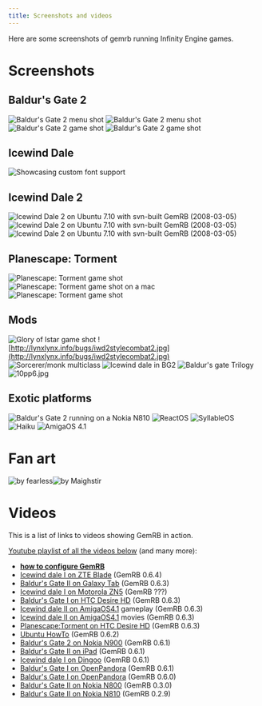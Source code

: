 ```yaml
---
title: Screenshots and videos
---
```


Here are some screenshots of gemrb running Infinity Engine games.

# Screenshots

## Baldur's Gate 2

![Baldur's Gate 2 menu shot](bg2_3.jpg) ![Baldur's Gate 2 menu
shot](bg22.jpg) ![Baldur's Gate 2 game shot](bg2.jpg) ![Baldur's Gate 2
game shot](bg23.jpg)

## Icewind Dale

![Showcasing custom font support](/fonts.png)

## Icewind Dale 2

![Icewind Dale 2 on Ubuntu 7.10 with svn-built GemRB
(2008-03-05)](iwd2_1.jpg) ![Icewind Dale 2 on Ubuntu 7.10 with svn-built
GemRB (2008-03-05)](iwd2_2.jpg) ![Icewind Dale 2 on Ubuntu 7.10 with
svn-built GemRB (2008-03-05)](iwd2_3.jpg)

## Planescape: Torment

![Planescape: Torment game shot](pst.jpg) ![Planescape: Torment game
shot on a mac](pstmac.jpg) ![Planescape: Torment game shot](pst2.jpg)

## Mods

![Glory of Istar game shot](goi.jpg)
![http://lynxlynx.info/bugs/iwd2stylecombat2.jpg](http://lynxlynx.info/bugs/iwd2stylecombat2.jpg)
![Sorcerer/monk multiclass](http://lynxlynx.info/bugs/sorcerer_monk.jpg)
![Icewind dale in BG2](/iwg2.jpg) ![Baldur's gate Trilogy](/bgt.jpg)
![10pp6.jpg](/screenshots/10pp6.jpg)

## Exotic platforms

![Baldur's Gate 2 running on a Nokia N810](gemrb_800x480_xl.jpg)
![ReactOS](/reactos-iwd-2.png) ![SyllableOS](/syllableos-iwd.png)
![Haiku](http://haikuware.com/components/com_remository_files/file_image_2780/img_2780_01.png)
![AmigaOS 4.1](/amigaos-bg2.png)


# Fan art

![by fearless](/fa-fearless.jpg)![by Maighstir](/logo-blue.gem.png)

# Videos

This is a list of links to videos showing GemRB in action.

[Youtube playlist of all the videos
below](http://www.youtube.com/view_play_list?p=0AE43FB55973C06A) (and many
more):

  - **[how to configure
    GemRB](http://www.youtube.com/watch?v=32BZouraDPM&list=PL0AE43FB55973C06A&index=23&feature=plpp_video)**
  - [Icewind dale I on ZTE
    Blade](http://www.youtube.com/watch?v=oOkSFeKa8Ls) (GemRB 0.6.4)
  - [Baldur's Gate II on Galaxy
    Tab](http://www.youtube.com/watch?v=dipyrMZBOSY) (GemRB 0.6.3)
  - [Icewind dale I on Motorola
    ZN5](http://www.youtube.com/watch?v=Ru-m2BGrnsc) (GemRB ???)
  - [Baldur's Gate I on HTC Desire
    HD](http://www.youtube.com/watch?v=RQIldenURrQ) (GemRB 0.6.3)
  - [Icewind dale II on
    AmigaOS4.1](http://www.youtube.com/watch?v=GEjqOytOoL4) gameplay
    (GemRB 0.6.3)
  - [Icewind dale II on
    AmigaOS4.1](http://www.youtube.com/watch?v=69tLh-1XB6I) movies
    (GemRB 0.6.3)
  - [Planescape:Torment on HTC Desire
    HD](http://www.youtube.com/watch?v=etjutJfUiXc) (GemRB 0.6.3)
  - [Ubuntu HowTo](http://www.youtube.com/watch?v=f4DgDTRf_Sk) (GemRB
    0.6.2)
  - [Baldur's Gate 2 on Nokia
    N900](http://www.youtube.com/watch?v=Uo5qLyVlHGU) (GemRB 0.6.1)
  - [Baldur's Gate II on
    iPad](http://www.youtube.com/watch?v=HZb5yg0_w18) (GemRB 0.6.1)
  - [Icewind dale I on
    Dingoo](http://www.youtube.com/watch?v=nFlQCSmX67s) (GemRB 0.6.1)
  - [Baldur's Gate I on
    OpenPandora](http://www.youtube.com/watch?v=EnQe5KlqGPg) (GemRB
    0.6.1)
  - [Baldur's Gate I on
    OpenPandora](http://www.youtube.com/watch?v=AYX0wAL6WAI) (GemRB
    0.6.0)
  - [Baldur's Gate II on Nokia
    N800](http://www.youtube.com/watch?v=icyAgs3dFqU) (GemRB 0.3.0)
  - [Baldur's Gate II on Nokia
    N810](http://www.youtube.com/watch?v=UUwUDoC3vc4) (GemRB 0.2.9)
